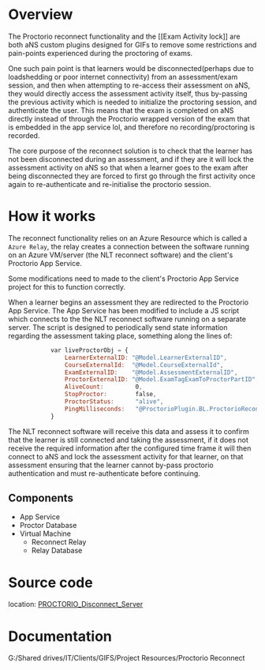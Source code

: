 # Overview
The Proctorio reconnect functionality and the [[Exam Activity lock]] are both aNS custom plugins designed for GIFs to remove some restrictions and pain-points experienced during the proctoring of exams.

One such pain point is that learners would be disconnected(perhaps due to loadshedding or poor internet connectivity) from an assessment/exam session, and then when attempting to re-access their assessment on aNS, they would directly access the assessment activity itself, thus by-passing the previous activity which is needed to initialize the proctoring session, and authenticate the user. This means that the exam is completed on aNS directly instead of through the Proctorio wrapped version of the exam that is embedded in the app service lol, and therefore no recording/proctoring is recorded.

The core purpose of the reconnect solution is to check that the learner has not been disconnected during an assessment, and if they are it will lock the assessment activity on aNS so that when a learner goes to the exam after being disconnected they are forced to first go through the first activity once again to re-authenticate and re-initialise the proctorio session. 

# How it works
The reconnect functionality relies on an Azure Resource which is called a `Azure Relay`, the relay creates a connection between the software running on an Azure VM/server (the NLT reconnect software) and the client's Proctorio App Service. 

Some modifications need to made to the client's Proctorio App Service project for this to function correctly. 

When a learner begins an assessment they are redirected to the Proctorio App Service. The App Service has been modified to include a JS script which connects to the the NLT reconnect software running on a separate server. The script is designed to periodically send state information regarding the assessment taking place, something along the lines of: 
```js
            var liveProctorObj = {
                LearnerExternalID: "@Model.LearnerExternalID",
                CourseExternalId:  "@Model.CourseExternalId",
                ExamExternalID:    "@Model.AssessmentExternalID",
                ProctorExternalID: "@Model.ExamTagExamToProctorPartID",
                AliveCount:         0,
                StopProctor:        false,
                ProctorStatus:      "alive",
                PingMilliseconds:   "@ProctorioPlugin.BL.ProctorioReconnect.ProctorioReconnectClient.PingMilliseconds"
            }
```

The NLT reconnect software will receive this data and assess it to confirm that the learner is still connected and taking the assessment, if it does not receive the required information after the configured time frame it will then connect to aNS and lock the assessment activity for that learner, on that assessment ensuring that the learner cannot by-pass proctorio authentication and must re-authenticate before continuing. 
## Components
- App Service
- Proctor Database
- Virtual Machine 
	- Reconnect Relay
	- Relay Database

# Source code
location: [PROCTORIO_Disconnect_Server](https://dev.azure.com/NewLeafDevelopment/_git/PROCTORIO_Disconnect_Server?path=/&version=GBmaster)

# Documentation
G:/Shared drives/IT/Clients/GIFS/Project Resources/Proctorio Reconnect
